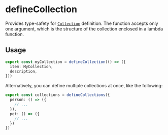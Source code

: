 # defineCollection

Provides type-safety for [`Collection`](/backend/collection.md) definition.
The function accepts only one argument, which is the structure of the collection enclosed in a lambda function.

## Usage

```typescript
export const myCollection = defineCollection(() => ({
  item: MyCollection,
  description,
}))
```

Alternatively, you can define multiple collections at once, like the following:

```typescript
export const collections = defineCollections({
  person: () => ({
    // ...
  }),
  pet: () => ({
    // ...
  })
})
```
